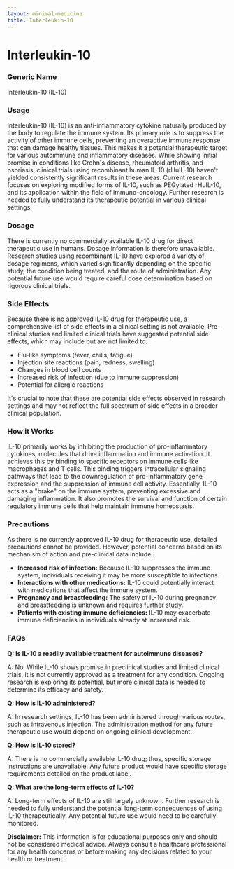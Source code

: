 ```yaml
---
layout: minimal-medicine
title: Interleukin-10
---
```


# Interleukin-10
### Generic Name
Interleukin-10 (IL-10)

### Usage

Interleukin-10 (IL-10) is an anti-inflammatory cytokine naturally produced by the body to regulate the immune system.  Its primary role is to suppress the activity of other immune cells, preventing an overactive immune response that can damage healthy tissues. This makes it a potential therapeutic target for various autoimmune and inflammatory diseases. While showing initial promise in conditions like Crohn's disease, rheumatoid arthritis, and psoriasis, clinical trials using recombinant human IL-10 (rHuIL-10) haven't yielded consistently significant results in these areas.  Current research focuses on exploring modified forms of IL-10, such as PEGylated rHuIL-10, and its application within the field of immuno-oncology.  Further research is needed to fully understand its therapeutic potential in various clinical settings.

### Dosage

There is currently no commercially available IL-10 drug for direct therapeutic use in humans.  Dosage information is therefore unavailable. Research studies using recombinant IL-10 have explored a variety of dosage regimens, which varied significantly depending on the specific study, the condition being treated, and the route of administration.  Any potential future use would require careful dose determination based on rigorous clinical trials.

### Side Effects

Because there is no approved IL-10 drug for therapeutic use, a comprehensive list of side effects in a clinical setting is not available.  Pre-clinical studies and limited clinical trials have suggested potential side effects, which may include but are not limited to:

* Flu-like symptoms (fever, chills, fatigue)
* Injection site reactions (pain, redness, swelling)
* Changes in blood cell counts
* Increased risk of infection (due to immune suppression)
* Potential for allergic reactions

It's crucial to note that these are potential side effects observed in research settings and may not reflect the full spectrum of side effects in a broader clinical population.

### How it Works

IL-10 primarily works by inhibiting the production of pro-inflammatory cytokines, molecules that drive inflammation and immune activation.  It achieves this by binding to specific receptors on immune cells like macrophages and T cells. This binding triggers intracellular signaling pathways that lead to the downregulation of pro-inflammatory gene expression and the suppression of immune cell activity. Essentially, IL-10 acts as a "brake" on the immune system, preventing excessive and damaging inflammation.  It also promotes the survival and function of certain regulatory immune cells that help maintain immune homeostasis.

### Precautions

As there is no currently approved IL-10 drug for therapeutic use, detailed precautions cannot be provided.  However, potential concerns based on its mechanism of action and pre-clinical data include:

* **Increased risk of infection:** Because IL-10 suppresses the immune system, individuals receiving it may be more susceptible to infections.
* **Interactions with other medications:**  IL-10 could potentially interact with medications that affect the immune system.
* **Pregnancy and breastfeeding:** The safety of IL-10 during pregnancy and breastfeeding is unknown and requires further study.
* **Patients with existing immune deficiencies:** IL-10 may exacerbate immune deficiencies in individuals already at increased risk.

### FAQs

**Q: Is IL-10 a readily available treatment for autoimmune diseases?**

A: No. While IL-10 shows promise in preclinical studies and limited clinical trials, it is not currently approved as a treatment for any condition.  Ongoing research is exploring its potential, but more clinical data is needed to determine its efficacy and safety.


**Q: How is IL-10 administered?**

A: In research settings, IL-10 has been administered through various routes, such as intravenous injection. The administration method for any future therapeutic use would depend on ongoing clinical development.


**Q: How is IL-10 stored?**

A:  There is no commercially available IL-10 drug; thus, specific storage instructions are unavailable.  Any future product would have specific storage requirements detailed on the product label.


**Q: What are the long-term effects of IL-10?**

A:  Long-term effects of IL-10 are still largely unknown.  Further research is needed to fully understand the potential long-term consequences of using IL-10 therapeutically.  Any potential future use would need to be carefully monitored.


**Disclaimer:** This information is for educational purposes only and should not be considered medical advice. Always consult a healthcare professional for any health concerns or before making any decisions related to your health or treatment.
